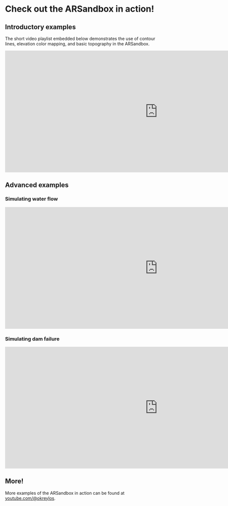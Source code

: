 # Check out the ARSandbox in action!

## Introductory examples

The short video playlist embedded below demonstrates the use of contour lines, elevation color mapping, and basic topography in the ARSandbox.

<iframe width="1000" height="400" src="https://www.youtube-nocookie.com/embed/videoseries?si=yLIo7Edft6FeLIqO&amp;list=PLc5M-dqhAqAUrxLC01NJAo9nx1IuzpfA-" title="YouTube video player" frameborder="0" allow="accelerometer; autoplay; clipboard-write; encrypted-media; gyroscope; picture-in-picture; web-share" referrerpolicy="strict-origin-when-cross-origin" allowfullscreen></iframe>

## Advanced examples

### Simulating water flow

<iframe width="1000" height="400" src="https://www.youtube-nocookie.com/embed/j9JXtTj0mzE?si=HFhyhXcTyOZyJePK&amp;start=173" title="YouTube video player" frameborder="0" allow="accelerometer; autoplay; clipboard-write; encrypted-media; gyroscope; picture-in-picture; web-share" referrerpolicy="strict-origin-when-cross-origin" allowfullscreen></iframe>

### Simulating dam failure

<iframe width="1000" height="400" src="https://www.youtube-nocookie.com/embed/d_ZHsgKjNNk?si=B-9Dg3uMMs2K71Zt&amp;start=54" title="YouTube video player" frameborder="0" allow="accelerometer; autoplay; clipboard-write; encrypted-media; gyroscope; picture-in-picture; web-share" referrerpolicy="strict-origin-when-cross-origin" allowfullscreen></iframe>

## More!

More examples of the ARSandbox in action can be found at [youtube.com/@okreylos](https://www.youtube.com/@okreylos/videos). 
